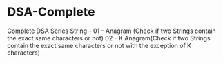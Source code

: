 # DSA-Complete
Complete DSA Series
String - 
01 - Anagram (Check if two Strings contain the exact same characters or not)
02 - K Anagram(Check if two Strings contain the exact same characters or not with the exception of K characters)
